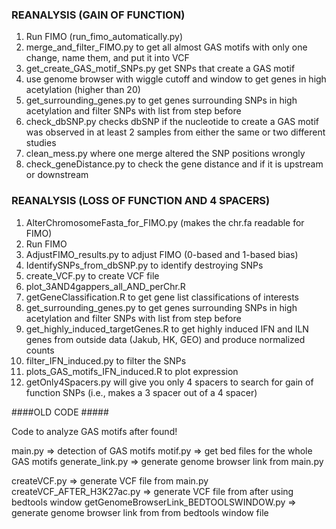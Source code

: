 ### REANALYSIS (GAIN OF FUNCTION) ###
1. Run FIMO (run_fimo_automatically.py)
2. merge_and_filter_FIMO.py to get all almost GAS motifs with only one change, name them, and put it into VCF
3. get_create_GAS_motif_SNPs.py get SNPs that create a GAS motif 
4. use genome browser with wiggle cutoff and window to get genes in high acetylation (higher than 20)
5. get_surrounding_genes.py to get genes surrounding SNPs in high acetylation and filter SNPs with list from step before
6. check_dbSNP.py checks dbSNP if the nucleotide to create a GAS motif was observed in at least 2 samples from either the same or two different studies
7. clean_mess.py where one merge altered the SNP positions wrongly 
8. check_geneDistance.py to check the gene distance and if it is upstream or downstream




### REANALYSIS (LOSS OF FUNCTION AND 4 SPACERS) ###

1. AlterChromosomeFasta_for_FIMO.py (makes the chr.fa readable for FIMO)
2. Run FIMO
3. AdjustFIMO_results.py to adjust FIMO (0-based and 1-based bias)
4. IdentifySNPs_from_dbSNP.py to identify destroying SNPs
5. create_VCF.py to create VCF file
6. plot_3AND4gappers_all_AND_perChr.R
7. getGeneClassification.R to get gene list classifications of interests
8. get_surrounding_genes.py to get genes surrounding SNPs in high acetylation and filter SNPs with list from step before
9. get_highly_induced_targetGenes.R to get highly induced IFN and ILN genes from outside data (Jakub, HK, GEO) and produce normalized counts
10. filter_IFN_induced.py to filter the SNPs
11. plots_GAS_motifs_IFN_induced.R to plot expression
12. getOnly4Spacers.py will give you only 4 spacers to search for gain of function SNPs (i.e., makes a 3 spacer out of a 4 spacer)


####OLD CODE #####

Code to analyze GAS motifs after found!

main.py => detection of GAS motifs
motif.py => get bed files for the whole GAS motifs
generate_link.py => generate genome browser link from main.py

createVCF.py => generate VCF file from main.py
createVCF_AFTER_H3K27ac.py => generate VCF file from after using bedtools window
getGenomeBrowserLink_BEDTOOLSWINDOW.py => generate genome browser link from from bedtools window file